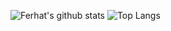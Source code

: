 ![Ferhat's github stats](https://github-readme-stats.vercel.app/api?username=omerferhatt&show_icons=true&theme=dracula)
![Top Langs](https://github-readme-stats.vercel.app/api/top-langs/?username=omerferhatt&layout=compact&theme=dracula)
